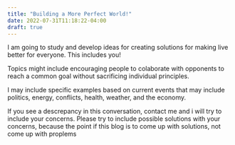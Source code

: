```yaml
---
title: "Building a More Perfect World!"
date: 2022-07-31T11:18:22-04:00
draft: true
---
```

I am going to study and develop ideas for creating solutions for making live better for everyone. This includes you!


Topics might include encouraging  people to colaborate with opponents to reach a common goal without sacrificing individual principles.


I may include specific examples based on current events that may include politics, energy, conflicts, health, weather, and the economy.


If you see a descrepancy in this conversation, contact me and i will try to include your concerns. Please try to include possible solutions with your concerns, because the point if this blog is to come up with solutions, not come up with proplems
